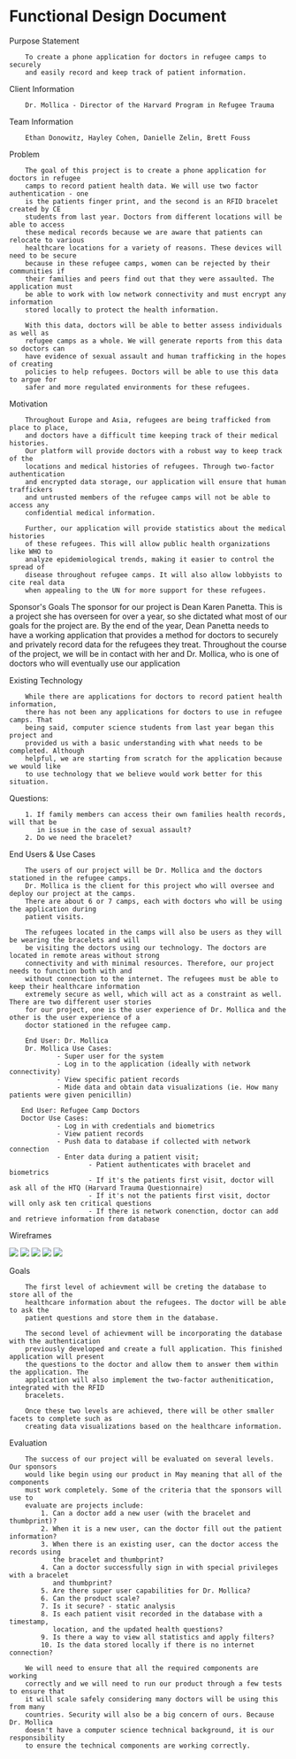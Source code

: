 # Functional Design Document

Purpose Statement

        To create a phone application for doctors in refugee camps to securely
        and easily record and keep track of patient information.

Client Information

        Dr. Mollica - Director of the Harvard Program in Refugee Trauma 


Team Information

        Ethan Donowitz, Hayley Cohen, Danielle Zelin, Brett Fouss

Problem

        The goal of this project is to create a phone application for doctors in refugee
        camps to record patient health data. We will use two factor authentication - one
        is the patients finger print, and the second is an RFID bracelet created by CE
        students from last year. Doctors from different locations will be able to access
        these medical records because we are aware that patients can relocate to various 
        healthcare locations for a variety of reasons. These devices will need to be secure
        because in these refugee camps, women can be rejected by their communities if
        their families and peers find out that they were assaulted. The application must
        be able to work with low network connectivity and must encrypt any information
        stored locally to protect the health information.

        With this data, doctors will be able to better assess individuals as well as
        refugee camps as a whole. We will generate reports from this data so doctors can
        have evidence of sexual assault and human trafficking in the hopes of creating
        policies to help refugees. Doctors will be able to use this data to argue for
        safer and more regulated environments for these refugees.

Motivation

        Throughout Europe and Asia, refugees are being trafficked from place to place, 
        and doctors have a difficult time keeping track of their medical histories.
        Our platform will provide doctors with a robust way to keep track of the 
        locations and medical histories of refugees. Through two-factor authentication
        and encrypted data storage, our application will ensure that human traffickers
        and untrusted members of the refugee camps will not be able to access any
        confidential medical information.

        Further, our application will provide statistics about the medical histories
        of these refugees. This will allow public health organizations like WHO to
        analyze epidemiological trends, making it easier to control the spread of
        disease throughout refugee camps. It will also allow lobbyists to cite real data
        when appealing to the UN for more support for these refugees.

Sponsor's Goals
	The sponsor for our project is Dean Karen Panetta. This is a project she
	has overseen for over a year, so she dictated what most of our goals for the
	project are. By the end of the year, Dean Panetta needs to have a
	working application that provides a method for doctors to securely and
	privately record data for the refugees they treat. Throughout the course
	of the project, we will be in contact with her and Dr. Mollica, who is
	one of doctors who will eventually use our application

Existing Technology

        While there are applications for doctors to record patient health information,
        there has not been any applications for doctors to use in refugee camps. That
        being said, computer science students from last year began this project and
        provided us with a basic understanding with what needs to be completed. Although
        helpful, we are starting from scratch for the application because we would like
        to use technology that we believe would work better for this situation.

Questions:

        1. If family members can access their own families health records, will that be
           in issue in the case of sexual assault?
        2. Do we need the bracelet?

End Users & Use Cases

        The users of our project will be Dr. Mollica and the doctors stationed in the refugee camps. 
        Dr. Mollica is the client for this project who will oversee and deploy our project at the camps. 
        There are about 6 or 7 camps, each with doctors who will be using the application during 
        patient visits. 
        
        The refugees located in the camps will also be users as they will be wearing the bracelets and will 
        be visiting the doctors using our technology. The doctors are located in remote areas without strong
        connectivity and with minimal resources. Therefore, our project needs to function both with and 
        without connection to the internet. The refugees must be able to keep their healthcare information 
        extremely secure as well, which will act as a constraint as well. There are two different user stories 
        for our project, one is the user experience of Dr. Mollica and the other is the user experience of a 
        doctor stationed in the refugee camp. 
        
        End User: Dr. Mollica
        Dr. Mollica Use Cases: 
                - Super user for the system
                - Log in to the application (ideally with network connectivity)
                - View specific patient records
                - Mide data and obtain data visualizations (ie. How many patients were given penicillin)
        
       End User: Refugee Camp Doctors
       Doctor Use Cases:
                - Log in with credentials and biometrics
                - View patient records
                - Push data to database if collected with network connection
                - Enter data during a patient visit;
                        - Patient authenticates with bracelet and biometrics
                        - If it's the patients first visit, doctor will ask all of the HTQ (Harvard Trauma Questionnaire) 
                        - If it's not the patients first visit, doctor will only ask ten critical questions
                        - If there is network conenction, doctor can add and retrieve information from database

Wireframes

![](wireframes/capstone1.png?raw=true)
![](wireframes/capstone2.png?raw=true)
![](wireframes/capstone3.png?raw=true)
![](wireframes/capstone4.png?raw=true)
![](wireframes/capstone5.png?raw=true)

Goals

        The first level of achievment will be creting the database to store all of the 
        healthcare information about the refugees. The doctor will be able to ask the 
        patient questions and store them in the database. 
        
        The second level of achievment will be incorporating the database with the authentication
        previously developed and create a full application. This finished application will present
        the questions to the doctor and allow them to answer them within the application. The 
        application will also implement the two-factor authenitication, integrated with the RFID
        bracelets.
        
        Once these two levels are achieved, there will be other smaller facets to complete such as
        creating data visualizations based on the healthcare information.
        
Evaluation

        The success of our project will be evaluated on several levels. Our sponsors
        would like begin using our product in May meaning that all of the components
        must work completely. Some of the criteria that the sponsors will use to
        evaluate are projects include:
            1. Can a doctor add a new user (with the bracelet and thumbprint)?
            2. When it is a new user, can the doctor fill out the patient information?
            3. When there is an existing user, can the doctor access the records using
               the bracelet and thumbprint?
            4. Can a doctor successfully sign in with special privileges with a bracelet
               and thumbprint?
            5. Are there super user capabilities for Dr. Mollica?
            6. Can the product scale?
            7. Is it secure? - static analysis
            8. Is each patient visit recorded in the database with a timestamp,
               location, and the updated health questions?
            9. Is there a way to view all statistics and apply filters?
            10. Is the data stored locally if there is no internet connection?

        We will need to ensure that all the required components are working
        correctly and we will need to run our product through a few tests to ensure that
        it will scale safely considering many doctors will be using this from many
        countries. Security will also be a big concern of ours. Because Dr. Mollica
        doesn't have a computer science technical background, it is our responsibility
        to ensure the technical components are working correctly.
        



